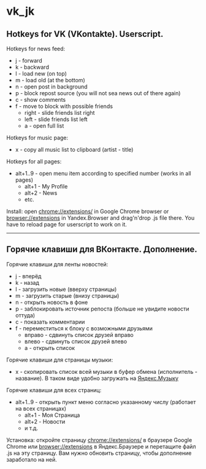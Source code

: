 # vk_jk
## Hotkeys for VK (VKontakte). Userscript.

Hotkeys for news feed:
+ j - forward
+ k - backward
+ l - load new (on top)
+ m - load old (at the bottom)
+ n - open post in background
+ p - block repost source (you will not sea news out of there again)
+ c - show comments
+ f - move to block with possible friends
  * right - slide friends list right
  * left - slide friends list left
  * a - open full list

Hotkeys for music page:
+ x - copy all music list to clipboard (artist - title)

Hotkeys for all pages:
+ alt+1..9 - open menu item according to specified number (works in all pages)
  * alt+1 - My Profile
  * alt+2 - News
  * etc.

Install: open [chrome://extensions/](chrome://extensions/) in Google Chrome browser or [browser://extensions](browser://extensions) in Yandex.Browser and drag'n'drop .js file there. You have to reload page for userscript to work on it.

---

## Горячие клавиши для ВКонтакте. Дополнение.

Горячие клавиши для ленты новостей:
+ j - вперёд
+ k - назад
+ l - загрузить новые (вверху страницы)
+ m - загрузить старые (внизу страницы)
+ n - открыть новость в фоне
+ p - заблокировать источник репоста (больше не увидите новости оттуда)
+ c - показать комментарии
+ f - переместиться к блоку с возможными друзьями
  * вправо - сдвинуть список друзей вправо
  * влево - сдвинуть список друзей влево
  * a - открыть список

Горячие клавиши для страницы музыки:
+ x - скопировать список всей музыки в буфер обмена (исполнитель - название). В таком виде удобно загружать на [Яндекс.Музыку](https://music.yandex.ru/import)

Горячие клавиши для всех страниц:
+ alt+1..9 - открыть пункт меню согласно указанному числу (работает на всех страницах)
  * alt+1 - Моя Страница
  * alt+2 - Новости
  * и т.д.

Установка: откройте страницу [chrome://extensions/](chrome://extensions/) в браузере Google Chrome или [browser://extensions](browser://extensions) в Яндекс.Браузере и перетащите файл .js на эту страницу. Вам нужно обновить страницу, чтобы дополнение заработало на ней.
